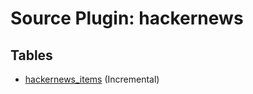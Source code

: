 # Source Plugin: hackernews

## Tables

- [hackernews_items](https://github.com/cloudquery/cloudquery/blob/main/plugins/source/hackernews/docs/tables/hackernews_items.md) (Incremental)